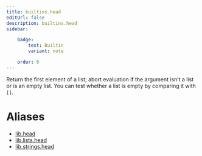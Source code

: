 ```yaml
---
title: builtins.head
editUrl: false
description: builtins.head
sidebar:

    badge:
        text: Builtin
        variant: note

    order: 0
---
```


Return the first element of a list; abort evaluation if the argument
isn’t a list or is an empty list. You can test whether a list is
empty by comparing it with `[]`.


# Aliases

- [lib.head](/nix-doc-comments/reference/lib/lib-head)
- [lib.lists.head](/nix-doc-comments/reference/lib/lists/lib-lists-head)
- [lib.strings.head](/nix-doc-comments/reference/lib/strings/lib-strings-head)


